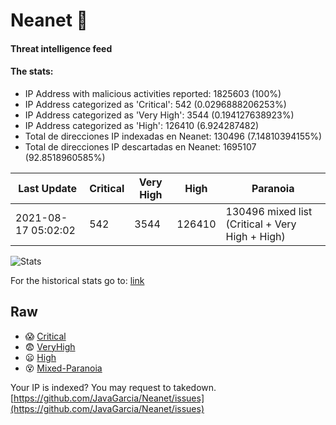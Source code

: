 # Neanet :hocho:
#### Threat intelligence feed
#### The stats:

- IP Address with malicious activities reported: 1825603 (100%)
- IP Address categorized as 'Critical':  542 (0.0296888206253%)
- IP Address categorized as 'Very High':  3544 (0.194127638923%)
- IP Address categorized as 'High':  126410 (6.924287482)
- Total de direcciones IP indexadas en Neanet:  130496 (7.14810394155%)
- Total de direcciones IP descartadas en Neanet:  1695107 (92.8518960585%)

| Last Update | Critical | Very High | High | Paranoia |
| --- | --- | --- | --- | --- |
| 2021-08-17 05:02:02 | 542 | 3544 | 126410 | 130496 mixed list (Critical + Very High + High)|

![Stats](https://docs.google.com/spreadsheets/d/e/2PACX-1vSnaNMIXVabIpDJjufMlzH7poXnshF3mgd8Is1g9ytUEzVsP5my4Trn8f-xkoLLQ38xpL3HtmUexLo6/pubchart?oid=501124687&format=image)

For the historical stats go to: [link](/stats.csv)
## Raw
- :scream: [Critical](https://raw.githubusercontent.com/JavaGarcia/Neanet/master/blacklists/neanet_critical.txt)
- :fearful: [VeryHigh](https://raw.githubusercontent.com/JavaGarcia/Neanet/master/blacklists/neanet_veryHigh.txtt)
- :frowning: [High](https://raw.githubusercontent.com/JavaGarcia/Neanet/master/blacklists/neanet_high.txt)
- :dizzy_face: [Mixed-Paranoia](https://raw.githubusercontent.com/JavaGarcia/Neanet/master/blacklists/neanet_all.txt)


Your IP is indexed? You may request to takedown. [https://github.com/JavaGarcia/Neanet/issues](https://github.com/JavaGarcia/Neanet/issues)














































































































































































































































































































































































































































































































































































































































































































































































































































































































































































































































































































































































































































































































































































































































































































































































































































































































































































































































































































































































































































































































































































































































































































































































































































































































































































































































































































































































































































































































































































































































































































































































































































































































































































































































































































































































































































































































































































































































































































































































































































































































































































































































































































































































































































































































































































































































































































































































































































































































































































































































































































































































































































































































































































































































































































































































































































































































































































































































































































































































































































































































































































































































































































































































































































































































































































































































































































































































































































































































































































































































































































































































































































































































































































































































































































































































































































































































































































































































































































































































































































































































































































































































































































































































































